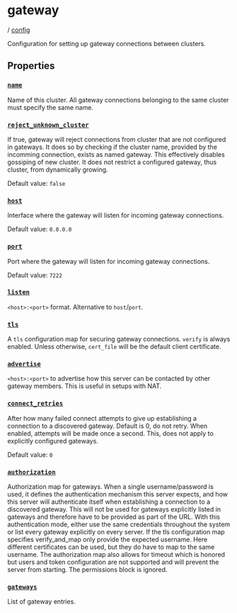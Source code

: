 # gateway

/ [config](/ref/config/index.md)

Configuration for setting up gateway connections
between clusters.

## Properties

### [`name`](/ref/config/name/index.md)

Name of this cluster. All gateway connections belonging to the
same cluster must specify the same name.

### [`reject_unknown_cluster`](/ref/config/reject_unknown_cluster/index.md)

If true, gateway will reject connections from cluster that are
not configured in gateways. It does so by checking if the cluster
name, provided by the incomming connection, exists as named gateway.
This effectively disables gossiping of new cluster. It does not
restrict a configured gateway, thus cluster, from dynamically growing.

Default value: `false`

### [`host`](/ref/config/host/index.md)

Interface where the gateway will listen for incoming gateway
connections.

Default value: `0.0.0.0`

### [`port`](/ref/config/port/index.md)

Port where the gateway will listen for incoming gateway connections.

Default value: `7222`

### [`listen`](/ref/config/listen/index.md)

`<host>:<port>` format. Alternative to `host`/`port`.

### [`tls`](/ref/config/tls/index.md)

A `tls` configuration map for securing gateway connections. `verify`
is always enabled. Unless otherwise, `cert_file` will be the default
client certificate.

### [`advertise`](/ref/config/advertise/index.md)

`<host>:<port>` to advertise how this server can be contacted by
other gateway members. This is useful in setups with NAT.

### [`connect_retries`](/ref/config/connect_retries/index.md)

After how many failed connect attempts to give up establishing
a connection to a discovered gateway. Default is 0, do not retry.
When enabled, attempts will be made once a second. This, does not
apply to explicitly configured gateways.

Default value: `0`

### [`authorization`](/ref/config/authorization/index.md)

Authorization map for gateways. When a single username/password is
used, it defines the authentication mechanism this server expects,
and how this server will authenticate itself when establishing
a connection to a discovered gateway. This will not be used for
gateways explicitly listed in gateways and therefore have to be
provided as part of the URL. With this authentication mode, either
use the same credentials throughout the system or list every gateway
explicitly on every server. If the tls configuration map specifies
verify_and_map only provide the expected username. Here different
certificates can be used, but they do have to map to the same username.
The authorization map also allows for timeout which is honored but
users and token configuration are not supported and will prevent the
server from starting. The permissions block is ignored.

### [`gateways`](/ref/config/gateways/index.md)

List of gateway entries.
